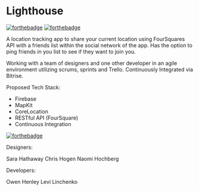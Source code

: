 # Lighthouse

[![forthebadge](https://forthebadge.com/images/badges/made-with-swift.svg)](https://forthebadge.com)  [![forthebadge](https://forthebadge.com/images/badges/makes-people-smile.svg)](https://forthebadge.com)
<br>

A location tracking app to share your current location using FourSquares API with a friends list within the social network of the app. Has the option to ping friends in you list to see if they want to join you.

Working with a team of designers and one other developer in an agile environment utilizing scrums, sprints and Trello. Continuously Integrated via Bitrise.

Proposed Tech Stack:

- Firebase
- MapKit
- CoreLocation
- RESTful API (FourSquare)
- Continuous Integration



[![forthebadge](https://forthebadge.com/images/badges/built-with-love.svg)](https://forthebadge.com)

Designers:

Sara Hathaway
Chris Hogen
Naomi Hochberg

Developers:

Owen Henley
Levi Linchenko
